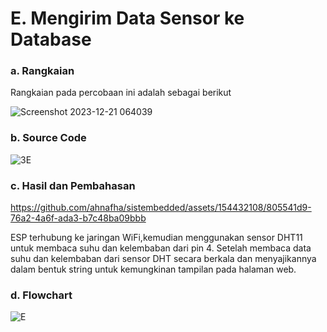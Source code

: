 # E. Mengirim Data Sensor ke Database

### a. Rangkaian
Rangkaian pada percobaan ini adalah sebagai berikut

![Screenshot 2023-12-21 064039](https://github.com/ahnafha/sistembedded/assets/154432108/0fbbfbf8-1c15-4eec-953b-264ff5f4b691)

### b. Source Code

![3E](https://github.com/ahnafha/sistembedded/assets/154432108/0cdfb3d4-a325-48a7-b52c-3883a13d1212)


### c. Hasil dan Pembahasan


https://github.com/ahnafha/sistembedded/assets/154432108/805541d9-76a2-4a6f-ada3-b7c48ba09bbb


ESP terhubung ke jaringan WiFi,kemudian menggunakan sensor DHT11 untuk membaca suhu dan kelembaban dari pin 4. Setelah membaca data suhu dan kelembaban dari sensor DHT secara berkala dan menyajikannya dalam bentuk string untuk kemungkinan tampilan pada halaman web.

### d. Flowchart

![E](https://github.com/ahnafha/sistembedded/assets/154432108/128aa2e4-8839-4ff7-8345-5b518a01d57f)
